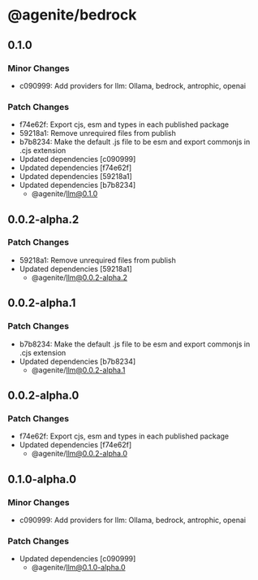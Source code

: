 # @agenite/bedrock

## 0.1.0

### Minor Changes

- c090999: Add providers for llm: Ollama, bedrock, antrophic, openai

### Patch Changes

- f74e62f: Export cjs, esm and types in each published package
- 59218a1: Remove unrequired files from publish
- b7b8234: Make the default .js file to be esm and export commonjs in .cjs extension
- Updated dependencies [c090999]
- Updated dependencies [f74e62f]
- Updated dependencies [59218a1]
- Updated dependencies [b7b8234]
  - @agenite/llm@0.1.0

## 0.0.2-alpha.2

### Patch Changes

- 59218a1: Remove unrequired files from publish
- Updated dependencies [59218a1]
  - @agenite/llm@0.0.2-alpha.2

## 0.0.2-alpha.1

### Patch Changes

- b7b8234: Make the default .js file to be esm and export commonjs in .cjs extension
- Updated dependencies [b7b8234]
  - @agenite/llm@0.0.2-alpha.1

## 0.0.2-alpha.0

### Patch Changes

- f74e62f: Export cjs, esm and types in each published package
- Updated dependencies [f74e62f]
  - @agenite/llm@0.0.2-alpha.0

## 0.1.0-alpha.0

### Minor Changes

- c090999: Add providers for llm: Ollama, bedrock, antrophic, openai

### Patch Changes

- Updated dependencies [c090999]
  - @agenite/llm@0.1.0-alpha.0
